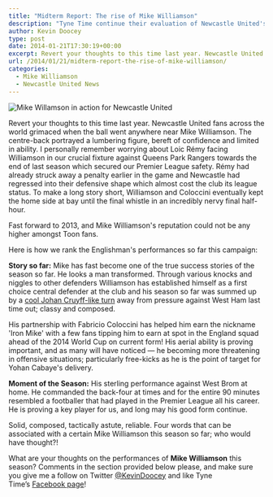 ```yaml
---
title: "Midterm Report: The rise of Mike Williamson"
description: "Tyne Time continue their evaluation of Newcastle United's performers so far this season, this time its a look at the ever present Mike Williamson."
author: Kevin Doocey
type: post
date: 2014-01-21T17:30:19+00:00
excerpt: Revert your thoughts to this time last year. Newcastle United fans across the world grimaced when the ball went anywhere in the direction of Mike Williamson. The centre-back portrayed a lumbering..
url: /2014/01/21/midterm-report-the-rise-of-mike-williamson/
categories:
  - Mike Williamson
  - Newcastle United News
---
```


![Mike Willamson in action for Newcastle United](https://www.tynetime.com/wp-content/uploads/2014/01/Mike-Williamson-Newcastle-United-Premier-League.jpg "Williamson - Has become an integral part of Newcastle United's league ascent")

Revert your thoughts to this time last year. Newcastle United fans across the world grimaced when the ball went anywhere near Mike Williamson. The centre-back portrayed a lumbering figure, bereft of confidence and limited in ability. I personally remember worrying about Loic Rémy facing Williamson in our crucial fixture against Queens Park Rangers towards the end of last season which secured our Premier League safety. Rémy had already struck away a penalty earlier in the game and Newcastle had regressed into their defensive shape which almost cost the club its league status. To make a long story short, Williamson and Coloccini eventually kept the home side at bay until the final whistle in an incredibly  nervy final half-hour.

Fast forward to 2013, and Mike Williamson's reputation could not be any higher amongst Toon fans.

Here is how we rank the Englishman's performances so far this campaign:

**Story so far:** Mike has fast become one of the true success stories of the season so far. He looks a man transformed. Through various knocks and niggles to other defenders Williamson has established himself as a first choice central defender at the club and his season so far was summed up by a [cool Johan Cruyff-like turn](https://www.youtube.com/watch?v=61JRT0Tnb0Y "Mike Williamson Skill") away from pressure against West Ham last time out; classy and composed.

His partnership with Fabricio Coloccini has helped him earn the nickname 'Iron Mike' with a few fans tipping him to earn at spot in the England squad ahead of the 2014 World Cup on current form! His aerial ability is proving important, and as many will have noticed — he becoming more threatening in offensive situations; particularly free-kicks as he is the point of target for Yohan Cabaye's delivery.

**Moment of the Season:** His sterling performance against West Brom at home. He commanded the back-four at times and for the entire 90 minutes resembled a footballer that had played in the Premier League all his career. He is proving a key player for us, and long may his good form continue.

Solid, composed, tactically astute, reliable. Four words that can be associated with a certain Mike Williamson this season so far; who would have thought?!

What are your thoughts on the performances of **Mike Williamson** this season? Comments in the section provided below please, and make sure you give me a follow on Twitter [@KevinDoocey](https://twitter.com/kevindoocey "Kevin Doocey Twitter") and like Tyne Time’s [Facebook page](http://www.facebook.com/tynetime "Tyne Time Facebook Page")!
